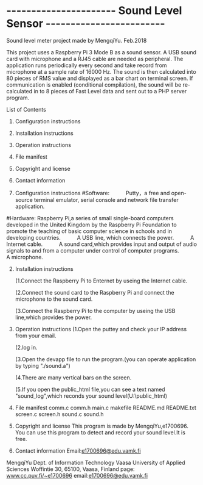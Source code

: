 # ---------------------- Sound Level Sensor ------------------------
Sound level meter project made by MengqiYu. Feb.2018

This project uses a Raspberry Pi 3 Mode B as a sound sensor. A USB sound card
with microphone and a RJ45 cable are needed as peripheral. The application runs
periodically every second and take record from microphone at a sample rate of
16000 Hz. The sound is then calculated into 80 pieces of RMS value and displayed
as a bar chart on terminal screen. If communication is enabled (conditional
compilation), the sound will be re-calculated in to 8 pieces of Fast Level data
and sent out to a PHP server program.

List of Contents
1. Configuration instructions
2. Installation instructions
3. Operation instructions
4. File manifest
5. Copyright and license
6. Contact information

1. Configuration instructions
  #Software:
           Putty，a free and open-source terminal emulator, serial console and network file transfer application.
	   
  #Hardware:
           Raspberry Pi,a series of small single-board computers developed in the United Kingdom by the Raspberry Pi Foundation to promote the teaching of basic computer science in schools and in developing countries.
           
	   A USB line, which connects the power.
           
	   A Internet cable.
           
	   A sound card,which provides input and output of audio signals to and from a computer under control of computer programs.
           
	   A microphone.
	   
2. Installation instructions

	(1.Connect the Raspberry Pi to Enternet by useing the Internet cable.

	(2.Connect the sound card to the Raspberry Pi and connect the microphone to the sound card.
  
  	(3.Connect the Raspberry Pi to the computer by useing the USB line,which provides the power. 
	
3. Operation instructions
  	(1.Open the puttey and check your IP address from your email.
  
 	(2.log in.
  
 	(3.Open the devapp file to run the program.(you can operate application by typing "./sound.a")
  
  	(4.There are many vertical bars on the screen.
  
  	(5.If you open the public_html file,you can see a text named "sound_log",which reconds your sound level(U:\public_html)
	
4. File manifest
	comm.c comm.h main.c makefile README.md README.txt screen.c screen.h sound.c sound.h
	
5. Copyright and license
  This program is made by MengqiYu,e1700696.
  You can use this program to detect and record your sound level.It is free.
  
6. Contact information
	Email:e1700696@edu.vamk.fi


MengqiYu
Dept. of Information Technology
Vaasa University of Applied Sciences
Woffintie 30, 65100, Vaasa, Finland
page: www.cc.puv.fi/~e1700696
email:e1700696@edu.vamk.fi
